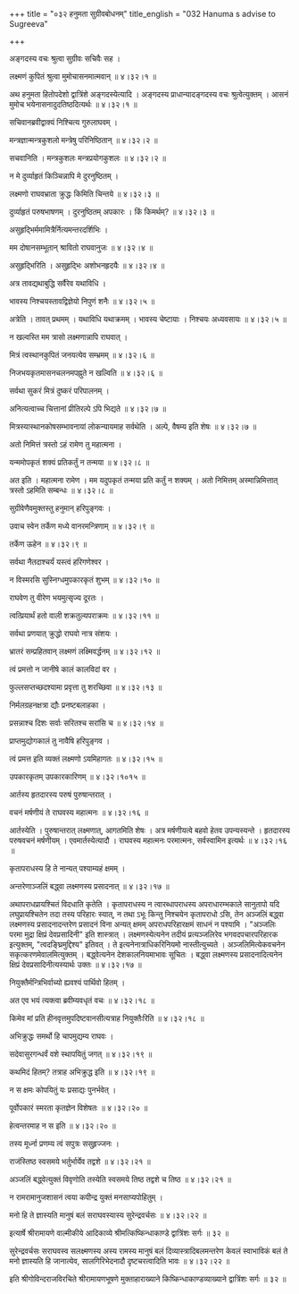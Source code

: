 +++
title = "०३२ हनुमता सुग्रीवबोधनम्"
title_english = "032 Hanuma s advise to Sugreeva"

+++


अङ्गदस्य वचः श्रुत्वा सुग्रीवः सचिवैः सह ।  

लक्ष्मणं कुपितं श्रुत्वा मुमोचासनमात्मवान्  ॥  ४।३२।१  ॥   

अथ हनुमता हितोपदेशो द्वात्रिंशे अङ्गदस्येत्यादि । अङ्गदस्य
प्राधान्यादङ्गदस्य वचः श्रुत्वेत्युक्तम् । आसनं मुमोच
भयेनासनादुदतिष्ठदित्यर्थः  ॥  ४।३२।१  ॥   

  

सचिवानब्रवीद्वाक्यं निश्चित्य गुरुलाघवम् ।  

मन्त्रज्ञान्मन्त्रकुशलो मन्त्रेषु परिनिष्ठितान्  ॥  ४।३२।२  ॥   

सचवानिति । मन्त्रकुशलः मन्त्रप्रयोगकुशलः  ॥  ४।३२।२  ॥   

  

न मे दुर्व्याहृतं किञ्चिन्नापि मे दुरनुष्ठितम् ।  

लक्ष्मणो राघवभ्राता क्रुद्धः किमिति चिन्तये  ॥  ४।३२।३  ॥   

दुर्व्याहृतं परुषभाषणम् । दुरनुष्ठितम् अपकारः । किं किमर्थम्?  ॥  ४।३२।३
 ॥   

  

असुहृद्भिर्ममामित्रैर्नित्यमन्तरदर्शिभिः ।  

मम दोषानसम्भूतान् श्रावितो राघवानुजः  ॥  ४।३२।४  ॥   

असुहृद्भिरिति । असुहृद्भिः अशोभनहृदयैः  ॥  ४।३२।४  ॥   

  

अत्र तावद्यथाबुद्धि सर्वैरेव यथाविधि ।  

भावस्य निश्चयस्तावद्विज्ञेयो निपुणं शनैः  ॥  ४।३२।५  ॥   

अत्रेति । तावत् प्रथमम् । यथाविधि यथाक्रमम् । भावस्य चेष्टायाः । निश्चयः
अध्यवसायः  ॥  ४।३२।५  ॥   

  

न खल्वस्ति मम त्रासो लक्ष्मणान्नापि राघवात् ।  

मित्रं त्वस्थानकुपितं जनयत्येव सम्भ्रमम्  ॥  ४।३२।६  ॥   

निजभयकृतमासनचलनमपह्नुते न खल्विति  ॥  ४।३२।६  ॥   

  

सर्वथा सुकरं मित्रं दुष्करं परिपालनम् ।  

अनित्यत्वाच्च चित्तानां प्रीतिरल्पे ऽपि भिद्यते  ॥  ४।३२।७  ॥   

मित्रस्यास्थानकोषसम्भावनायां लोकन्यायमाह सर्वथेति । अल्पे, वैषम्य इति
शेषः  ॥  ४।३२।७  ॥   

  

अतो निमित्तं त्रस्तो ऽहं रामेण तु महात्मना ।  

यन्ममोपकृतं शक्यं प्रतिकर्तुं न तन्मया  ॥  ४।३२।८  ॥   

अत इति । महात्मना रामेण । मम यदुपकृतं तन्मया प्रति कर्तुं न शक्यम् । अतो
निमित्तम् अस्मान्निमित्तात् त्रस्तो ऽहमिति सम्बन्धः  ॥  ४।३२।८  ॥   

  

सुग्रीवेणैवमुक्तस्तु हनुमान् हरिपुङ्गवः ।  

उवाच स्वेन तर्केण मध्ये वानरमन्त्रिणाम्  ॥  ४।३२।९  ॥   

तर्केण ऊहेन  ॥  ४।३२।९  ॥   

  

सर्वथा नैतदाश्चर्यं यस्त्वं हरिगणेश्वर ।  

न विस्मरसि सुस्निग्धमुपकारकृतं शुभम्  ॥  ४।३२।१०  ॥   

राघवेण तु वीरेण भयमुत्सृज्य दूरतः ।  

त्वत्प्रियार्थं हतो वाली शक्रतुल्यपराक्रमः  ॥  ४।३२।११  ॥   

सर्वथा प्रणयात् क्रुद्धो राघवो नात्र संशयः ।  

भ्रातरं सम्प्रहितवान् लक्ष्मणं लक्ष्मिवर्द्धनम्  ॥  ४।३२।१२  ॥   

त्वं प्रमत्तो न जानीषे कालं कालविदां वर ।  

फुल्लसप्तच्छदश्यामा प्रवृत्ता तु शरच्छिवा  ॥  ४।३२।१३  ॥   

निर्मलग्रहनक्षत्रा द्यौः प्रनष्टबलाहका ।  

प्रसन्नाश्च दिशः सर्वाः सरितश्च सरांसि च  ॥  ४।३२।१४  ॥   

प्राप्तमुद्योगकालं तु नावैषि हरिपुङ्गव ।  

त्वं प्रमत्त इति व्यक्तं लक्ष्मणो ऽयमिहागतः  ॥  ४।३२।१५  ॥   

उपकारकृतम् उपकारकारिणम्  ॥  ४।३२।१०१५  ॥   

  

आर्तस्य हृतदारस्य परुषं पुरुषान्तरात् ।  

वचनं मर्षणीयं ते राघवस्य महात्मनः  ॥  ४।३२।१६  ॥   

आर्तस्येति । पुरुषान्तरात् लक्ष्मणात्, आगतमिति शेषः । अत्र मर्षणीयत्वे
बहवो हेतव उपन्यस्यन्ते । हृतदारस्य परुषवचनं मर्षणीयम् ।
एवमार्तस्येत्यादौ । राघवस्य महात्मनः परमात्मनः, सर्वस्वामिन इत्यर्थः  ॥ 
४।३२।१६  ॥   

  

कृतापराधस्य हि ते नान्यत् पश्याम्यहं क्षमम् ।  

अन्तरेणाञ्जलिं बद्ध्वा लक्ष्मणस्य प्रसादनात्  ॥  ४।३२।१७  ॥   

अथापराधप्रायश्चितं विदधाति कृतेति । कृतापराधस्य न त्वारब्धापराधस्य
अपराधारम्भकाले सानुतापो यदि लघुप्रायश्चितेन तदा तस्य परिहारः स्यात्, न
तथा ऽभूः किन्तु निश्चयेन कृतापराधो ऽसि, तेन अञ्जलिं बद्ध्वा लक्ष्मणस्य
प्रसादनादन्तरेण प्रसादनं विना अन्यत् क्षमम् अपराधपरिहारक्षमं साधनं न
पश्यामि । "अञ्जलिः परमा मुद्रा क्षिप्रं देवप्रसादिनी" इति शास्त्रात् ।
लक्ष्मणस्येत्यनेन तदीयं प्रत्यञ्जलिरेव भगवदपचारपरिहारक इत्युक्तम्,
"त्वदङ्घ्रिमुद्दिश्य" इतिवत् । ते इत्यनेनात्राधिकरिनियमो नास्तीत्युच्यते
। अञ्जलिमित्येकवचनेन सकृत्करणमेवालमित्युक्तम् । बद्ध्वेत्यनेन
देशकालनियमाभावः सूचितः । बद्ध्वा लक्ष्मणस्य प्रसादनादित्यनेन क्षिप्रं
देवप्रसादिनीत्यस्यार्थः उक्तः  ॥  ४।३२।१७  ॥   

  

नियुक्तैर्मन्त्रिभिर्वाच्यो ह्यवश्यं पार्थिवो हितम् ।  

अत एव भयं त्यक्त्वा ब्रवीम्यवधृतं वचः  ॥  ४।३२।१८  ॥   

किमेव मां प्रति हीनवृत्तमुपदिष्टवानसीत्यत्राह नियुक्तैःरिति  ॥  ४।३२।१८
 ॥   

  

अभिक्रुद्धः समर्थो हि चापमुद्यम्य राघवः ।  

सदेवासुरगन्धर्वं वशे स्थापयितुं जगत्  ॥  ४।३२।१९  ॥   

कथमिदं हितम्? तत्राह अभिक्रुद्ध इति  ॥  ४।३२।१९  ॥   

  

न स क्षमः कोपयितुं यः प्रसाद्यः पुनर्भवेत् ।  

पूर्वोपकारं स्मरता कृतज्ञेन विशेषतः  ॥  ४।३२।२०  ॥   

हेत्वन्तरमाह न स इति  ॥  ४।३२।२०  ॥   

  

तस्य मूर्ध्ना प्रणम्य त्वं सपुत्रः ससुहृज्जनः ।  

राजंस्तिष्ठ स्वसमये भर्तुर्भार्येव तद्वशे  ॥  ४।३२।२१  ॥   

अञ्जलिं बद्ध्वेत्युक्तं विवृणोति तस्येति स्वसमये तिष्ठ तद्वशे च तिष्ठ  ॥ 
४।३२।२१  ॥   

  

न रामरामानुजशासनं त्वया कपीन्द्र युक्तं मनसाप्यपोहितुम् ।  

मनो हि ते ज्ञास्यति मानुषं बलं सराघवस्यास्य सुरेन्द्रवर्चसः  ॥  ४।३२।२२
 ॥   

इत्यार्षे श्रीरामायणे वाल्मीकीये आदिकाव्ये श्रीमत्किष्किन्धाकाण्डे
द्वात्रिंशः सर्गः  ॥  ३२  ॥   

सुरेन्द्रवर्चसः सराघवस्व सलक्ष्मणस्य अस्य रामस्य मानुषं बलं
दिव्यास्त्रादिबलमन्तरेण केवलं स्वाभाविकं बलं ते मनो ज्ञास्यति हि
जानात्येव, सालगिरिभेदनादौ दृष्टचरत्वादिति भावः  ॥  ४।३२।२२  ॥   

इति श्रीगोविन्दराजविरचिते श्रीरामायणभूषणे मुक्ताहाराख्याने
किष्किन्धाकाण्डव्याख्याने द्वात्रिंशः सर्गः  ॥  ३२  ॥   


